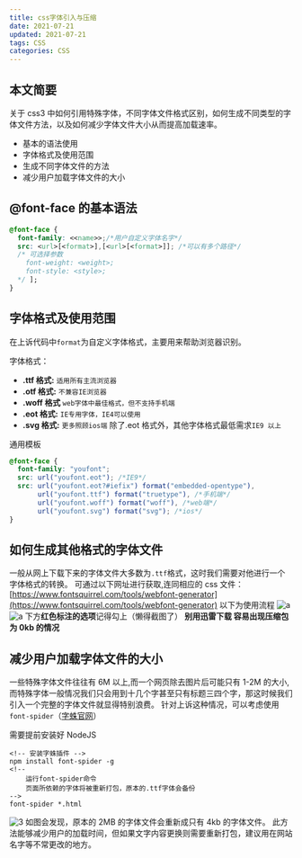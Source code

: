 ```yaml
---
title: css字体引入与压缩
date: 2021-07-21
updated: 2021-07-21
tags: CSS
categories: CSS
---
```

## 本文简要

关于 css3 中如何引用特殊字体，不同字体文件格式区别，如何生成不同类型的字体文件方法，以及如何减少字体文件大小从而提高加载速率。

- 基本的语法使用
- 字体格式及使用范围
- 生成不同字体文件的方法
- 减少用户加载字体文件的大小

## @font-face 的基本语法

```css
@font-face {
  font-family: <<name>>;/*用户自定义字体名字*/
  src: <url>[<format>],[<url>[<format>]]; /*可以有多个路径*/
  /* 可选择参数
    font-weight: <weight>;
    font-style: <style>;
  */ ];
}
```

## 字体格式及使用范围

在上诉代码中`format`为自定义字体格式，主要用来帮助浏览器识别。

字体格式：

- **.ttf 格式:** `适用所有主流浏览器`
- **.otf 格式:** `不兼容IE浏览器`
- **.woff 格式** `web字体中最佳格式，但不支持手机端`
- **.eot 格式:** `IE专用字体，IE4可以使用`
- **.svg 格式:** `更多照顾ios端`
除了.eot 格式外，其他字体格式最低需求`IE9 以上`

通用模板

```css
@font-face {
  font-family: "youfont";
  src: url("youfont.eot"); /*IE9*/
  src: url("youfont.eot?#iefix") format("embedded-opentype"), 
       url("youfont.ttf") format("truetype"), /*手机端*/ 
       url("youfont.woff") format("woff"), /*web端*/
       url("youfont.svg") format("svg"); /*ios*/
}
```

## 如何生成其他格式的字体文件

一般从网上下载下来的字体文件大多数为`.ttf`格式，这时我们需要对他进行一个字体格式的转换。
可通过以下网址进行获取,连同相应的 css 文件：
[https://www.fontsquirrel.com/tools/webfont-generator](https://www.fontsquirrel.com/tools/webfont-generator)
以下为使用流程
![a](1.png)
![a](2.png)
下方**红色标注的选项**记得勾上（懒得截图了）
**别用迅雷下载 容易出现压缩包为 0kb 的情况**

## 减少用户加载字体文件的大小

一些特殊字体文件往往有 6M 以上,而一个网页除去图片后可能只有 1-2M 的大小,而特殊字体一般情况我们只会用到十几个字甚至只有标题三四个字，那这时候我们引入一个完整的字体文件就显得特别浪费。
针对上诉这种情况，可以考虑使用`font-spider`（[字蛛官网](http://font-spider.org/)）

需要提前安装好 NodeJS

```Linux
<!-- 安装字蛛插件 -->
npm install font-spider -g
<!--
    运行font-spider命令
    页面所依赖的字体将被重新打包，原本的.ttf字体会备份
-->
font-spider *.html

```

![3](3.png)
如图会发现，原本的 2MB 的字体文件会重新成只有 4kb 的字体文件。
此方法能够减少用户的加载时间，但如果文字内容更换则需要重新打包，建议用在网站名字等不常更改的地方。
